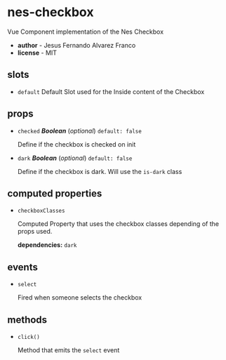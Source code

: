 # nes-checkbox 

Vue Component implementation of the Nes Checkbox 

- **author** - Jesus Fernando Alvarez Franco 
- **license** - MIT 

## slots 

- `default` Default Slot used for the Inside content of the Checkbox 

## props 

- `checked` ***Boolean*** (*optional*) `default: false` 

  Define if the checkbox is checked on init 

- `dark` ***Boolean*** (*optional*) `default: false` 

  Define if the checkbox is dark. Will use the `is-dark` class 

## computed properties 

- `checkboxClasses` 

  Computed Property that uses the checkbox classes depending of the props used. 

   **dependencies:** `dark` 


## events 

- `select` 

  Fired when someone selects the checkbox 

## methods 

- `click()` 

  Method that emits the `select` event 

